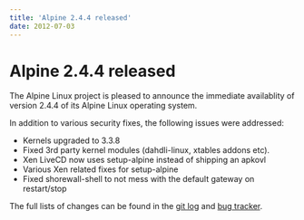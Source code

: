 ```yaml
---
title: 'Alpine 2.4.4 released'
date: 2012-07-03
---
```


# Alpine 2.4.4 released
The Alpine Linux project is pleased to announce the immediate availablity of
version 2.4.4 of its Alpine Linux operating system.

In addition to various security fixes, the following issues were addressed:
<ul>
<li>Kernels upgraded to 3.3.8</li>
<li>Fixed 3rd party kernel modules (dahdli-linux, xtables addons etc).</li>
<li>Xen LiveCD now uses setup-alpine instead of shipping an apkovl</li>
<li>Various Xen related fixes for setup-alpine</li>
<li>Fixed shorewall-shell to not mess with the default gateway on restart/stop</li>
</ul>
The full lists of changes can be found in the <a href="http://git.alpinelinux.org/cgit/aports/log/?h=v2.4.4">git log</a>
and <a href="http://bugs.alpinelinux.org/versions/show/48">bug tracker</a>.